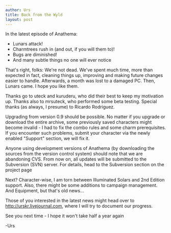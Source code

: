 ```yaml
---
author: Urs
title: Back from the Wyld
layout: post
---
```


In the latest episode of Anathema:
- Lunars attack!
- Charmtrees rush in (and out, if you will them to)!
- Bugs are diminished!
- And many subtle things no one will ever notice

That's right, folks: We're not dead.
We've spent much time, more than expected in fact, cleaning things up, improving and making future changes easier to handle.
Afterwards, a month was lost to a damaged PC.
Then, Lunars came. I hope you like them.

Thanks go to uteck and kuruderu, who did their best to keep my motivation up.
Thanks also to mrsuteck, who performed some beta testing.
Special thanks (as always, I presume) to Ricardo Rodriguez.

Upgrading from version 0.9 should be possible. No matter if you upgrade or download the entire archive, some previously 
saved characters might become invalid - I had to fix the combo rules and some charm prerequisites.
If you encounter such problems, submit your character via the newly enabled "Support" section, we will fix it.

Anyone using development versions of Anathema (by downloading the sources from the version control system) should note that we are abandoning CVS. From now on, all updates will be submitted to the Subversion (SVN) server. For details, head to the Subversion section on the project page

Next? Character-wise, I am torn between Illuminated Solars and 2nd Edition support. 
Also, there might be some additions to campaign management.
And Equipment, but that's old news...

Those of you interested in the latest news might head over to http://urskr.livejournal.com, where I will try to document our progress.

See you next time - I hope it won't take half a year again

-Urs